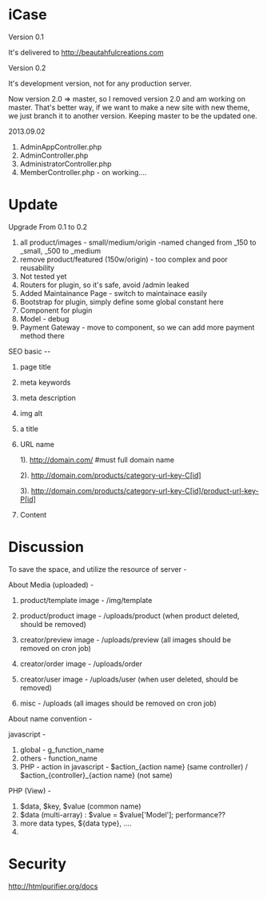 iCase
==================

Version 0.1

It's delivered to http://beautahfulcreations.com

Version 0.2

It's development version, not for any production server.

Now version 2.0 => master, so I removed version 2.0 and am working on master.
That's better way, if we want to make a new site with new theme, we just branch it to another version.
Keeping master to be the updated one.

2013.09.02

1. AdminAppController.php
2. AdminController.php
3. AdministratorController.php
4. MemberController.php - on working....


Update
========


Upgrade From 0.1 to 0.2

1. all product/images - small/medium/origin -named changed from _150 to _small, _500 to _medium
2. remove product/featured (150w/origin) - too complex and poor reusability
3. Not tested yet
4. Routers for plugin, so it's safe, avoid /admin leaked
5. Added Maintainance Page - switch to maintainace easily
6. Bootstrap for plugin, simply define some global constant here
7. Component for plugin
8. Model - debug
9. Payment Gateway - move to component, so we can add more payment method there

SEO basic --

1. page title
2. meta keywords
3. meta description
4. img alt
5. a title
6. URL name 

    1). http://domain.com/ #must full domain name

    2). http://domain.com/products/category-url-key-C[id]

    3). http://domain.com/products/category-url-key-C[id]/product-url-key-P[id]

7. Content


Discussion
=============

To save the space, and utilize the resource of server - 

About Media (uploaded) - 

1. product/template image - /img/template
2. product/product image - /uploads/product (when product deleted, should be removed)

3. creator/preview image - /uploads/preview (all images should be removed on cron job)
4. creator/order image - /uploads/order
5. creator/user image - /uploads/user (when user deleted, should be removed)

6. misc - /uploads (all images should be removed on cron job)

About name convention -

javascript - 

1. global - g_function_name
2. others - function_name
3. PHP - action in javascript - $action_{action name} (same controller) / $action_{controller}_{action name} (not same)

PHP (View) - 

1. $data, $key, $value (common name)
2. $data (multi-array) : $value = $value['Model']; performance??
2. more data types, ${data type}, ....
3. 



Security
============
http://htmlpurifier.org/docs


